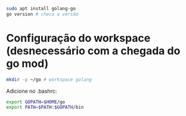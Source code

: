 

```bash
sudo apt install golang-go
go version # checa a versão
```



# Configuração do workspace (desnecessário com a chegada do go mod)
```bash
mkdir -p ~/go # workspace golang
```

Adicione no .bashrc:
```bash
export GOPATH=$HOME/go
export PATH=$PATH:$GOPATH/bin
```